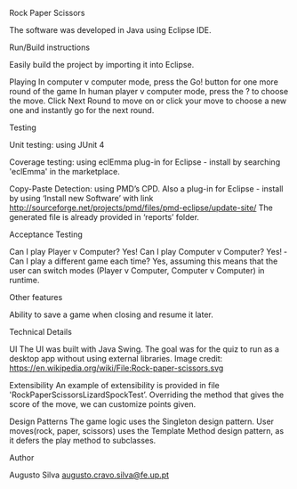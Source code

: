 Rock Paper Scissors

The software was developed in Java using Eclipse IDE.

Run/Build instructions

Easily build the project by importing it into Eclipse.

Playing
In computer v computer mode, press the Go! button for one more round of the game
In human player v computer mode, press the ?  to choose the move. Click Next Round to move on or click your move to choose a new one and instantly go for the next round.

Testing

Unit testing: using JUnit 4

Coverage testing: using eclEmma plug-in for Eclipse - install by searching 'eclEmma' in the marketplace.

Copy-Paste Detection: using PMD’s CPD. Also a plug-in for Eclipse - install by using ‘Install new Software’ with link http://sourceforge.net/projects/pmd/files/pmd-eclipse/update-site/
The generated file is already provided in ‘reports’ folder.

Acceptance Testing

Can I play Player v Computer? Yes!
­Can I play Computer v Computer? Yes!
­Can I play a different game each time? Yes, assuming this means that the user can switch modes (Player v Computer, Computer v Computer) in runtime.

Other features

Ability to save a game when closing and resume it later.

Technical Details

UI
The UI was built with Java Swing. The goal was for the quiz to run as a desktop app without using external libraries.
Image credit: https://en.wikipedia.org/wiki/File:Rock-paper-scissors.svg

Extensibility
An example of extensibility is provided in file 'RockPaperScissorsLizardSpockTest’. Overriding the method that gives the score of the move, we can customize points given.

Design Patterns
The game logic uses the Singleton design pattern.
User moves(rock, paper, scissors) uses the Template Method design pattern, as it defers the play method to subclasses.

Author

Augusto Silva
augusto.cravo.silva@fe.up.pt
